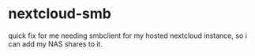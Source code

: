 # nextcloud-smb

quick fix for me needing smbclient for my hosted nextcloud instance, so i can add my NAS shares to it.
